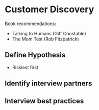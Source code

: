 # Customer Discovery

Book recommendations:

* Talking to Humans (Giff Constable)
* The Mom Test (Rob Fitzpatrick)

## Define Hypothesis

* Riskiest first

## Identify interview partners

## Interview best practices